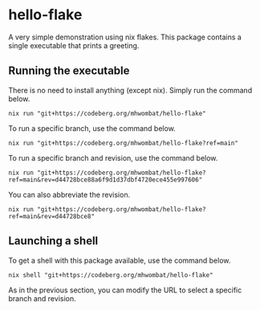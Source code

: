 # hello-flake

A very simple demonstration using nix flakes.
This package contains a single executable that prints a greeting.

## Running the executable

There is no need to install anything (except nix). Simply run the command below.

    nix run "git+https://codeberg.org/mhwombat/hello-flake"

To run a specific branch, use the command below.

    nix run "git+https://codeberg.org/mhwombat/hello-flake?ref=main"

To run a specific branch and revision, use the command below.

    nix run "git+https://codeberg.org/mhwombat/hello-flake?ref=main&rev=d44728bce88a6f9d1d37dbf4720ece455e997606"

You can also abbreviate the revision.

    nix run "git+https://codeberg.org/mhwombat/hello-flake?ref=main&rev=d44728bce8"

## Launching a shell

To get a shell with this package available, use the command below.

    nix shell "git+https://codeberg.org/mhwombat/hello-flake"

As in the previous section, you can modify the URL to select a specific branch and revision.
